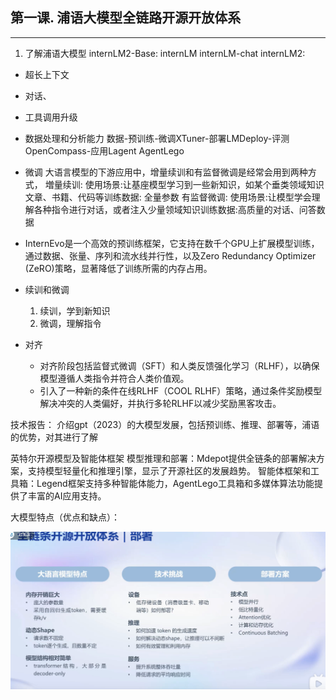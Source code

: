 
## 第一课. 浦语大模型全链路开源开放体系

---
1. 了解浦语大模型
   internLM2-Base:
   internLM
   internLM-chat
   internLM2:
- 超长上下文
- 对话、
- 工具调用升级
- 数据处理和分析能力
  数据-预训练-微调XTuner-部署LMDeploy-评测OpenCompass-应用Lagent AgentLego
- 微调 大语言模型的下游应用中，增量续训和有监督微调是经常会用到两种方式， 増量续训: 使用场景:让基座模型学习到一些新知识，如某个垂类领域知识文章、书籍、代码等训练数据: 全量参数 有监督微调: 使用场景:让模型学会理解各种指令进行对话，或者注入少量领域知识训练数据:高质量的对话、问答数据

- InternEvo是一个高效的预训练框架，它支持在数千个GPU上扩展模型训练，通过数据、张量、序列和流水线并行性，以及Zero Redundancy Optimizer (ZeRO)策略，显著降低了训练所需的内存占用。
- 续训和微调
    1. 续训，学到新知识
    2. 微调，理解指令
- 对齐
    - 对齐阶段包括监督式微调（SFT）和人类反馈强化学习（RLHF），以确保模型遵循人类指令并符合人类价值观。
    - 引入了一种新的条件在线RLHF（COOL RLHF）策略，通过条件奖励模型解决冲突的人类偏好，并执行多轮RLHF以减少奖励黑客攻击。

技术报告：
介绍gpt（2023）的大模型发展，包括预训练、推理、部署等，浦语的优势，对其进行了解

英特尔开源模型及智能体框架
模型推理和部署：Mdepot提供全链条的部署解决方案，支持模型轻量化和推理引擎，显示了开源社区的发展趋势。
智能体框架和工具箱：Legend框架支持多种智能体能力，AgentLego工具箱和多媒体算法功能提供了丰富的AI应用支持。


大模型特点（优点和缺点）：

![img.png](../images/大模型特点优点和缺点.png)